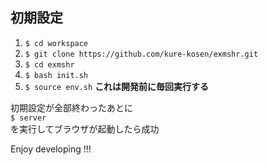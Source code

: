 ## 初期設定
1. `$ cd workspace`
2. `$ git clone https://github.com/kure-kosen/exmshr.git`
3. `$ cd exmshr`
4. `$ bash init.sh`
5. `$ source env.sh` **これは開発前に毎回実行する**

初期設定が全部終わったあとに  
`$ server`  
を実行してブラウザが起動したら成功

Enjoy developing !!!
